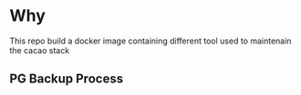 # Why

This repo build a docker image containing different tool used to maintenain the cacao stack

## PG Backup Process

